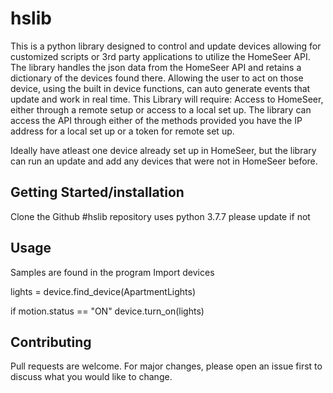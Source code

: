 # hslib

This is a python library designed to control and update devices allowing for customized scripts or 3rd party applications to utilize the HomeSeer API.
 The library handles the json data from the HomeSeer API and retains a dictionary of the devices found there.
 Allowing the user to act on those device, using the built in device functions, can auto generate events that update and work in real time.
 This Library will require: Access to HomeSeer, either through a remote setup or access to a local set up.
 The library can access the API through either of the methods provided you have the IP address for a local set up or a token for remote set up.
 
 Ideally have atleast one device already set up in HomeSeer, but the library can run an update and add any devices that were not in HomeSeer before.

 ## Getting Started/installation
 Clone the Github #hslib repository
 uses python 3.7.7 please update if not
 
 ## Usage
 Samples are found in the program
 Import devices
 
 lights = device.find_device(ApartmentLights)
 
 if motion.status == "ON"
    device.turn_on(lights)

 
 
 ## Contributing
Pull requests are welcome. For major changes, please open an issue first to discuss what you would like to change.
 
